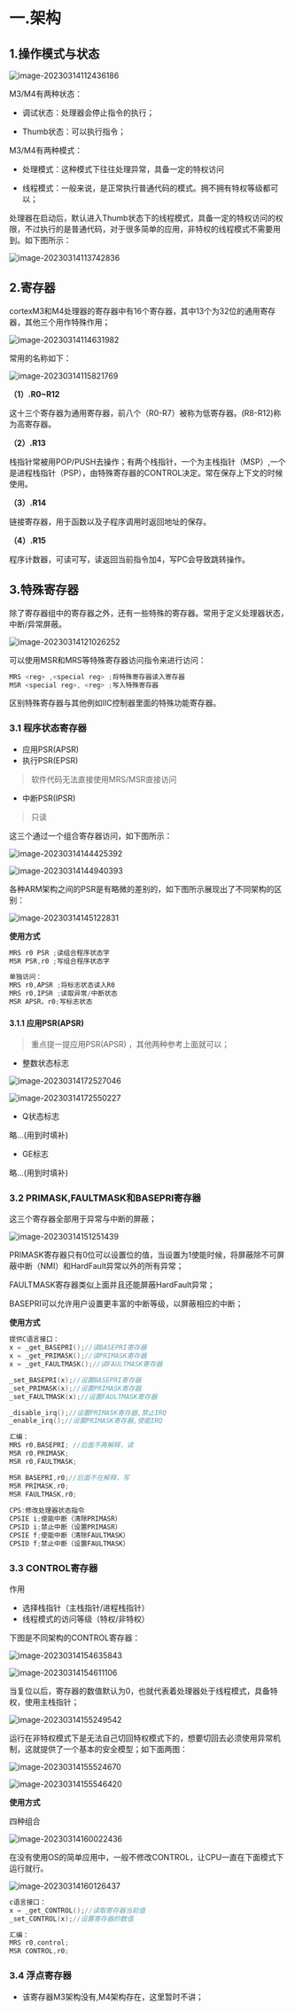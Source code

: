# 一.架构

## 1.操作模式与状态

![image-20230314112436186](png/image-20230314112436186.png)

M3/M4有两种状态：

* 调试状态：处理器会停止指令的执行；

* Thumb状态：可以执行指令；

M3/M4有两种模式：

* 处理模式：这种模式下往往处理异常，具备一定的特权访问

* 线程模式：一般来说，是正常执行普通代码的模式。拥不拥有特权等级都可以；

处理器在启动后，默认进入Thumb状态下的线程模式，具备一定的特权访问的权限，不过执行的是普通代码，对于很多简单的应用，非特权的线程模式不需要用到。如下图所示：

![image-20230314113742836](png/image-20230314113742836.png)



## 2.寄存器

cortexM3和M4处理器的寄存器中有16个寄存器，其中13个为32位的通用寄存器，其他三个用作特殊作用；



![image-20230314114631982](png/image-20230314114631982.png)

常用的名称如下：

![image-20230314115821769](png/image-20230314115821769.png)

**（1）.R0~R12**

这十三个寄存器为通用寄存器，前八个（R0-R7）被称为低寄存器。(R8-R12)称为高寄存器。

**（2）.R13**

栈指针常被用POP/PUSH去操作；有两个栈指针，一个为主栈指针（MSP）,一个是进程栈指针（PSP），由特殊寄存器的CONTROL决定。常在保存上下文的时候使用。

**（3）.R14**

链接寄存器，用于函数以及子程序调用时返回地址的保存。

**（4）.R15**

程序计数器，可读可写，读返回当前指令加4，写PC会导致跳转操作。



## 3.特殊寄存器

除了寄存器组中的寄存器之外，还有一些特殊的寄存器。常用于定义处理器状态，中断/异常屏蔽。

![image-20230314121026252](png/image-20230314121026252.png)

可以使用MSR和MRS等特殊寄存器访问指令来进行访问：

```c
MRS <reg> ,<special reg> ;将特殊寄存器读入寄存器
MSR <special reg>, <reg> ;写入特殊寄存器
```

区别特殊寄存器与其他例如IIC控制器里面的特殊功能寄存器。

### 3.1 程序状态寄存器

* 应用PSR(APSR) 
* 执行PSR(EPSR)

> 软件代码无法直接使用MRS/MSR直接访问

* 中断PSR(IPSR)

> 只读

这三个通过一个组合寄存器访问，如下图所示：

![image-20230314144425392](png/image-20230314144425392.png)

![image-20230314144940393](png/image-20230314144940393.png)

各种ARM架构之间的PSR是有略微的差别的，如下图所示展现出了不同架构的区别：

![image-20230314145122831](png/image-20230314145122831.png)

**使用方式**

```c
MRS r0 PSR ;读组合程序状态字
MSR PSR,r0 ;写组合程序状态字

单独访问：
MRS r0,APSR ;将标志状态读入R0
MRS r0,IPSR ;读取异常/中断状态
MSR APSR，r0;写标志状态
```

#### 3.1.1 应用PSR(APSR) 

> 重点提一提应用PSR(APSR) ，其他两种参考上面就可以；

* 整数状态标志

![image-20230314172527046](png/image-20230314172527046.png)

![image-20230314172550227](png/image-20230314172550227.png)

* Q状态标志

略...(用到时填补)

* GE标志

略...(用到时填补)




### 3.2 PRIMASK,FAULTMASK和BASEPRI寄存器
这三个寄存器全部用于异常与中断的屏蔽；

![image-20230314151251439](png/image-20230314151251439.png)

PRIMASK寄存器只有0位可以设置位的值，当设置为1使能时候，将屏蔽除不可屏蔽中断（NMI）和HardFault异常以外的所有异常；

FAULTMASK寄存器类似上面并且还能屏蔽HardFault异常；

BASEPRI可以允许用户设置更丰富的中断等级，以屏蔽相应的中断；

**使用方式**

```c
提供C语言接口：
x = _get_BASEPRI();//读BASEPRI寄存器
x = _get_PRIMASK();//读PRIMASK寄存器
x = _get_FAULTMASK();//读FAULTMASK寄存器

_set_BASEPRI(x);//设置BASEPRI寄存器
_set_PRIMASK(x);//设置PRIMASK寄存器
_set_FAULTMASK(x);//设置FAULTMASK寄存器

_disable_irq();//设置PRIMASK寄存器,禁止IRQ
_enable_irq();//设置PRIMASK寄存器,使能IRQ

汇编：
MRS r0,BASEPRI; //后面不再解释，读
MSR r0,PRIMASK;
MSR r0,FAULTMASK;

MSR BASEPRI,r0;//后面不在解释，写
MSR PRIMASK,r0;
MSR FAULTMASK,r0;
    
CPS:修改处理器状态指令    
CPSIE i;使能中断（清除PRIMASR）
CPSID i;禁止中断（设置PRIMASR）
CPSIE f;使能中断（清除FAULTMASK）
CPSID f;禁止中断（设置FAULTMASK）

```
### 3.3 CONTROL寄存器
作用

* 选择栈指针（主栈指针/进程栈指针）
* 线程模式的访问等级（特权/非特权）

下图是不同架构的CONTROL寄存器：

![image-20230314154635843](png/image-20230314154635843.png)

![image-20230314154611106](png/image-20230314154611106.png)

当复位以后，寄存器的数值默认为0，也就代表着处理器处于线程模式，具备特权，使用主栈指针；

![image-20230314155249542](png/image-20230314155249542.png)

运行在非特权模式下是无法自己切回特权模式下的，想要切回去必须使用异常机制，这就提供了一个基本的安全模型；如下面两图：



![image-20230314155524670](png/image-20230314155524670.png)





![image-20230314155546420](png/image-20230314155546420.png)

**使用方式**

四种组合

![image-20230314160022436](png/image-20230314160022436.png)

在没有使用OS的简单应用中，一般不修改CONTROL，让CPU一直在下面模式下运行就行。

![image-20230314160126437](png/image-20230314160126437.png)

```c
c语言接口：
x = _get_CONTROL();//读取寄存器当前值
_set_CONTROL(x);//设置寄存器的数值

汇编：
MRS r0,control;
MSR CONTROL,r0;
```


### 3.4 浮点寄存器

* 该寄存器M3架构没有,M4架构存在，这里暂时不讲；
